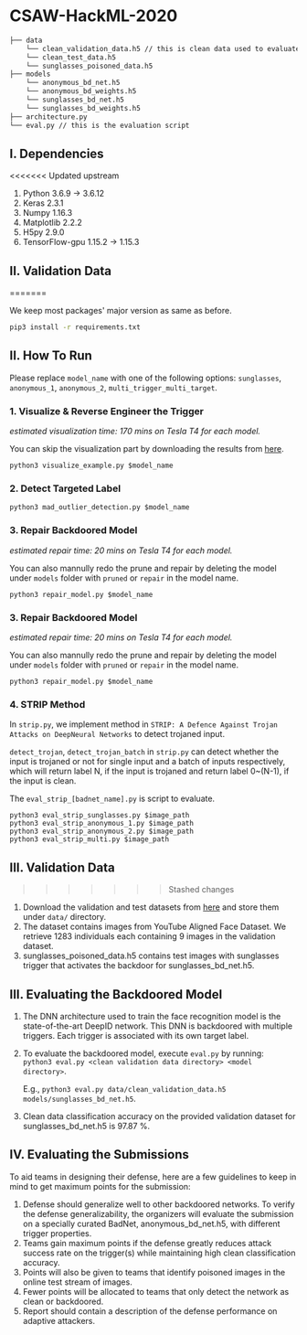 # CSAW-HackML-2020

```bash
├── data 
    └── clean_validation_data.h5 // this is clean data used to evaluate the BadNet and design the backdoor defense
    └── clean_test_data.h5
    └── sunglasses_poisoned_data.h5
├── models
    └── anonymous_bd_net.h5
    └── anonymous_bd_weights.h5
    └── sunglasses_bd_net.h5
    └── sunglasses_bd_weights.h5
├── architecture.py
└── eval.py // this is the evaluation script
```

## I. Dependencies
<<<<<<< Updated upstream
   1. Python 3.6.9 -> 3.6.12
   2. Keras 2.3.1
   3. Numpy 1.16.3
   4. Matplotlib 2.2.2
   5. H5py 2.9.0
   6. TensorFlow-gpu 1.15.2 -> 1.15.3
   
## II. Validation Data
=======

We keep most packages' major version as same as before.

```sh
pip3 install -r requirements.txt
```

## II. How To Run

Please replace `model_name` with one of the following options: `sunglasses`, `anonymous_1`, `anonymous_2`, `multi_trigger_multi_target`.

### 1. Visualize & Reverse Engineer the Trigger

*estimated visualization time: 170 mins on Tesla T4 for each model.*

You can skip the visualization part by downloading the results from [here](https://drive.google.com/drive/folders/18vAKWeiGGFdf2mw6EX1rFduSAHk0XL9i?usp=sharing).

```shell
python3 visualize_example.py $model_name
```

### 2. Detect Targeted Label

```shell
python3 mad_outlier_detection.py $model_name
```

### 3. Repair Backdoored Model

*estimated repair time: 20 mins on Tesla T4 for each model.*

You can also mannully redo the prune and repair by deleting the model under `models` folder with `pruned` or `repair` in the model name.

```shell
python3 repair_model.py $model_name
```

### 3. Repair Backdoored Model

*estimated repair time: 20 mins on Tesla T4 for each model.*

You can also mannully redo the prune and repair by deleting the model under `models` folder with `pruned` or `repair` in the model name.

```shell
python3 repair_model.py $model_name
```

### 4. STRIP Method

In `strip.py`, we implement method in `STRIP: A Defence Against Trojan Attacks on DeepNeural Networks` to detect trojaned input.

`detect_trojan`, `detect_trojan_batch` in `strip.py` can detect whether the input is trojaned or not for single input and a batch of inputs respectively, which will return label N, if the input is trojaned and return label 0~(N-1), if the input is clean.

The `eval_strip_[badnet_name].py` is script to evaluate.

```shell
python3 eval_strip_sunglasses.py $image_path
python3 eval_strip_anonymous_1.py $image_path
python3 eval_strip_anonymous_2.py $image_path
python3 eval_strip_multi.py $image_path
```

## III. Validation Data

>>>>>>> Stashed changes
   1. Download the validation and test datasets from [here](https://drive.google.com/drive/folders/13o2ybRJ1BkGUvfmQEeZqDo1kskyFywab?usp=sharing) and store them under `data/` directory.
   2. The dataset contains images from YouTube Aligned Face Dataset. We retrieve 1283 individuals each containing 9 images in the validation dataset.
   3. sunglasses_poisoned_data.h5 contains test images with sunglasses trigger that activates the backdoor for sunglasses_bd_net.h5.

## III. Evaluating the Backdoored Model
   1. The DNN architecture used to train the face recognition model is the state-of-the-art DeepID network. This DNN is backdoored with multiple triggers. Each trigger is associated with its own target label. 
   2. To evaluate the backdoored model, execute `eval.py` by running:  
      `python3 eval.py <clean validation data directory> <model directory>`.
      
      E.g., `python3 eval.py data/clean_validation_data.h5  models/sunglasses_bd_net.h5`.
   3. Clean data classification accuracy on the provided validation dataset for sunglasses_bd_net.h5 is 97.87 %.

## IV. Evaluating the Submissions
To aid teams in designing their defense, here are a few guidelines to keep in mind to get maximum points for the submission:  
   1. Defense should generalize well to other backdoored networks. To verify the defense generalizability, the organizers will evaluate the submission on a specially curated BadNet, anonymous_bd_net.h5, with different trigger properties. 
   2. Teams gain maximum points if the defense greatly reduces attack success rate on the trigger(s) while maintaining high clean classification accuracy.
   3. Points will also be given to teams that identify poisoned images in the online test stream of images.
   4. Fewer points will be allocated to teams that only detect the network as clean or backdoored.
   5. Report should contain a description of the defense performance on adaptive attackers.


